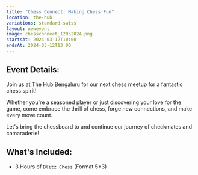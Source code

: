 ```yaml
---
title: "Chess Connect: Making Chess Fun"
location: the-hub
variations: standard-swiss
layout: newevent
image: chessconnect_12052024.png
startsAt: 2024-03-12T10:00
endsAt: 2024-03-12T13:00
---
```

## Event Details:

Join us at The Hub Bengaluru for our next chess meetup for a fantastic chess
spirit!

Whether you're a seasoned player or just discovering your love
for the game, come embrace the thrill of chess, forge new connections, and
make every move count. 

Let's bring the chessboard to and continue our
journey of checkmates and camaraderie!

## What's Included:
- 3 Hours of `Blitz Chess` (Format 5+3)